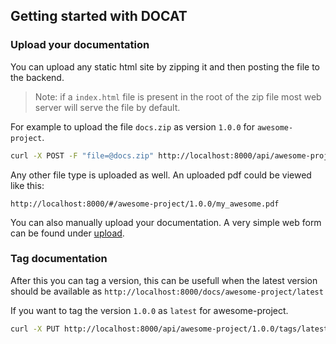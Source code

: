## Getting started with DOCAT

### Upload your documentation

You can upload any static html site by zipping it and
then posting the file to the backend.

> Note: if a `index.html` file is present in the root of the zip file
  most web server will serve the file by default.

For example to upload the file `docs.zip` as version `1.0.0` for `awesome-project`.

```sh
curl -X POST -F "file=@docs.zip" http://localhost:8000/api/awesome-project/1.0.0
```

Any other file type is uploaded as well.
An uploaded pdf could be viewed like this:

`http://localhost:8000/#/awesome-project/1.0.0/my_awesome.pdf`

You can also manually upload your documentation.
A very simple web form can be found under [upload](#/upload).

### Tag documentation

After this you can tag a version, this can be usefull when
the latest version should be available as `http://localhost:8000/docs/awesome-project/latest`

If you want to tag the version `1.0.0` as `latest` for awesome-project.

```sh
curl -X PUT http://localhost:8000/api/awesome-project/1.0.0/tags/latest
```
